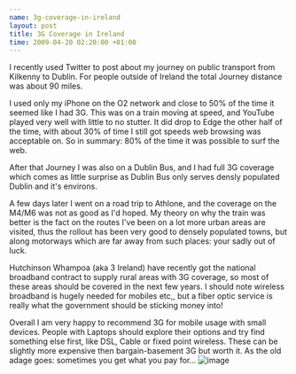 ```yaml
--- 
name: 3g-coverage-in-ireland 
layout: post 
title: 3G Coverage in Ireland 
time: 2009-04-20 02:20:00 +01:00
--- 
```


I recently used Twitter to
post about my journey on public transport from Kilkenny to Dublin. For
people outside of Ireland the total Journey distance was about 90
miles.  
  
I used only my iPhone on the O2 network and close to 50% of the time it
seemed like I had 3G. This was on a train moving at speed, and YouTube
played very well with little to no stutter. It did drop to Edge the
other half of the time, with about 30% of time I still got speeds web
browsing was acceptable on. So in summary: 80% of the time it was
possible to surf the web.  
  
After that Journey I was also on a Dublin Bus, and I had full 3G
coverage which comes as little surprise as Dublin Bus only serves densly
populated Dublin and it's environs.  
  
A few days later I went on a road trip to Athlone, and the coverage on
the M4/M6 was not as good as I'd hoped. My theory on why the train was
better is the fact on the routes I've been on a lot more urban areas are
visited, thus the rollout has been very good to densely populated towns,
but along motorways which are far away from such places: your sadly out
of luck.  
  
Hutchinson Whampoa (aka 3 Ireland) have recently got the national
broadband contract to supply rural areas with 3G coverage, so most of
these areas should be covered in the next few years. I should note
wireless broadband is hugely needed for mobiles etc,, but a fiber optic
service is really what the government should be sticking money into!  
  
Overall I am very happy to recommend 3G for mobile usage with small
devices. People with Laptops should explore their options and try find
something else first, like DSL, Cable or fixed point wireless. These can
be slightly more expensive then bargain-basement 3G but worth it. As the
old adage goes: sometimes you get what you pay for...
![image](https://blogger.googleusercontent.com/tracker/7231752728434532377-1387265626600757353?l=neil.grogan.ie)
